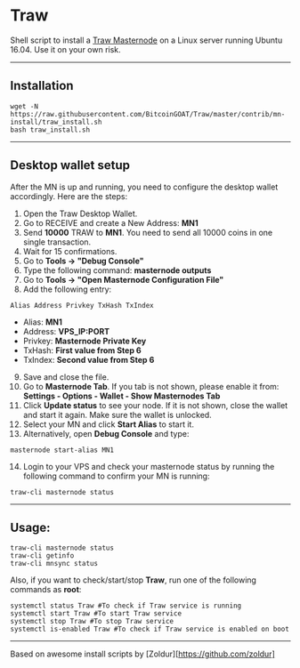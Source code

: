 # Traw
Shell script to install a [Traw Masternode](https://traw.io) on a Linux server running Ubuntu 16.04. Use it on your own risk.
***

## Installation
```
wget -N https://raw.githubusercontent.com/BitcoinGOAT/Traw/master/contrib/mn-install/traw_install.sh
bash traw_install.sh
```
***

## Desktop wallet setup  

After the MN is up and running, you need to configure the desktop wallet accordingly. Here are the steps:  
1. Open the Traw Desktop Wallet.  
2. Go to RECEIVE and create a New Address: **MN1**  
3. Send **10000** TRAW to **MN1**. You need to send all 10000 coins in one single transaction.
4. Wait for 15 confirmations.  
5. Go to **Tools -> "Debug Console"**  
6. Type the following command: **masternode outputs**  
7. Go to  **Tools -> "Open Masternode Configuration File"**
8. Add the following entry:
```
Alias Address Privkey TxHash TxIndex
```
* Alias: **MN1**
* Address: **VPS_IP:PORT**
* Privkey: **Masternode Private Key**
* TxHash: **First value from Step 6**
* TxIndex:  **Second value from Step 6**
9. Save and close the file.
10. Go to **Masternode Tab**. If you tab is not shown, please enable it from: **Settings - Options - Wallet - Show Masternodes Tab**
11. Click **Update status** to see your node. If it is not shown, close the wallet and start it again. Make sure the wallet is unlocked.
12. Select your MN and click **Start Alias** to start it.
13. Alternatively, open **Debug Console** and type:
```
masternode start-alias MN1
```
14. Login to your VPS and check your masternode status by running the following command to confirm your MN is running:
```
traw-cli masternode status
```
***

## Usage:
```
traw-cli masternode status
traw-cli getinfo
traw-cli mnsync status
```
Also, if you want to check/start/stop **Traw**, run one of the following commands as **root**:

```
systemctl status Traw #To check if Traw service is running  
systemctl start Traw #To start Traw service  
systemctl stop Traw #To stop Traw service  
systemctl is-enabled Traw #To check if Traw service is enabled on boot  
```  
***

Based on awesome install scripts by [Zoldur][https://github.com/zoldur]